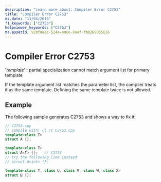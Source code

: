 ```yaml
---
description: "Learn more about: Compiler Error C2753"
title: "Compiler Error C2753"
ms.date: "11/04/2016"
f1_keywords: ["C2753"]
helpviewer_keywords: ["C2753"]
ms.assetid: 92bfeeac-524a-4a8e-9a4f-fb8269055826
---
```

# Compiler Error C2753

'*template*' : partial specialization cannot match argument list for primary template

If the template argument list matches the parameter list, the compiler treats it as the same template. Defining the same template twice is not allowed.

## Example

The following sample generates C2753 and shows a way to fix it:

```cpp
// C2753.cpp
// compile with: cl /c C2753.cpp
template<class T>
struct A {};

template<class T>
struct A<T> {};   // C2753
// try the following line instead
// struct A<int> {};

template<class T, class U, class V, class W, class X>
struct B {};
```
